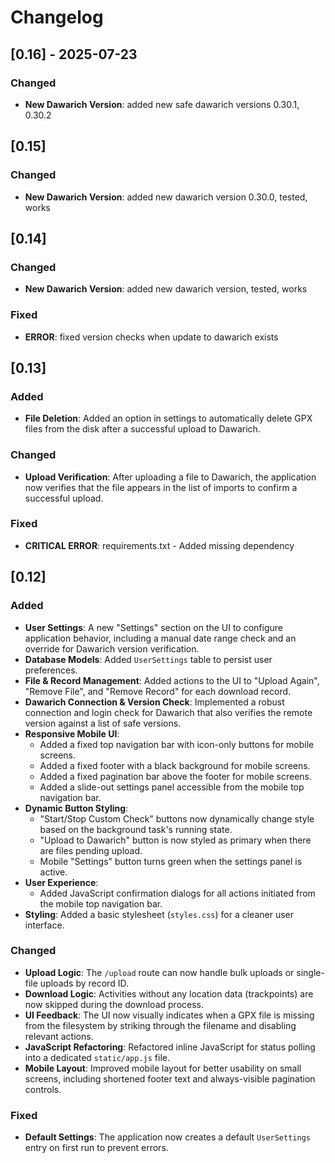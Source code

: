 # Changelog

## [0.16] - 2025-07-23
### Changed
- **New Dawarich Version**: added new safe dawarich versions 0.30.1, 0.30.2

## [0.15]
### Changed
- **New Dawarich Version**: added new dawarich version 0.30.0, tested, works

## [0.14]
### Changed
- **New Dawarich Version**: added new dawarich version, tested, works

### Fixed
- **ERROR**: fixed version checks when update to dawarich exists

## [0.13]
### Added
- **File Deletion**: Added an option in settings to automatically delete GPX files from the disk after a successful upload to Dawarich.

### Changed
- **Upload Verification**: After uploading a file to Dawarich, the application now verifies that the file appears in the list of imports to confirm a successful upload.

### Fixed
- **CRITICAL ERROR**: requirements.txt - Added missing dependency


## [0.12]
### Added
- **User Settings**: A new "Settings" section on the UI to configure application behavior, including a manual date range check and an override for Dawarich version verification.
- **Database Models**: Added `UserSettings` table to persist user preferences.
- **File & Record Management**: Added actions to the UI to "Upload Again", "Remove File", and "Remove Record" for each download record.
- **Dawarich Connection & Version Check**: Implemented a robust connection and login check for Dawarich that also verifies the remote version against a list of safe versions.
- **Responsive Mobile UI**:
    - Added a fixed top navigation bar with icon-only buttons for mobile screens.
    - Added a fixed footer with a black background for mobile screens.
    - Added a fixed pagination bar above the footer for mobile screens.
    - Added a slide-out settings panel accessible from the mobile top navigation bar.
- **Dynamic Button Styling**:
    - "Start/Stop Custom Check" buttons now dynamically change style based on the background task's running state.
    - "Upload to Dawarich" button is now styled as primary when there are files pending upload.
    - Mobile "Settings" button turns green when the settings panel is active.
- **User Experience**:
    - Added JavaScript confirmation dialogs for all actions initiated from the mobile top navigation bar.
- **Styling**: Added a basic stylesheet (`styles.css`) for a cleaner user interface.

### Changed
- **Upload Logic**: The `/upload` route can now handle bulk uploads or single-file uploads by record ID.
- **Download Logic**: Activities without any location data (trackpoints) are now skipped during the download process.
- **UI Feedback**: The UI now visually indicates when a GPX file is missing from the filesystem by striking through the filename and disabling relevant actions.
- **JavaScript Refactoring**: Refactored inline JavaScript for status polling into a dedicated `static/app.js` file.
- **Mobile Layout**: Improved mobile layout for better usability on small screens, including shortened footer text and always-visible pagination controls.

### Fixed
- **Default Settings**: The application now creates a default `UserSettings` entry on first run to prevent errors.